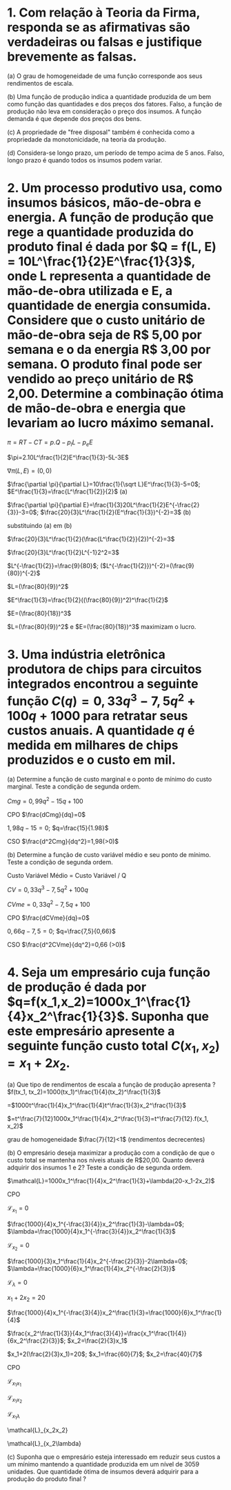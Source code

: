 # 1.  Com relação à Teoria da Firma, responda se as afirmativas são verdadeiras ou falsas e justifique brevemente as falsas.
(a) O grau de homogeneidade de uma função corresponde aos seus rendimentos de escala.

(b) Uma função de produção indica a quantidade produzida de um bem como função das quantidades e dos preços dos fatores.
Falso, a função de produção não leva em consideração o preço dos insumos. A função demanda é que depende dos preços dos bens.

(c) A propriedade de "free disposal" também é conhecida como a propriedade da monotonicidade, na teoria da produção.

(d) Considera-se longo prazo, um período de tempo acima de 5 anos.
Falso, longo prazo é quando todos os insumos podem variar.

# 2. Um processo produtivo usa, como insumos básicos, mão-de-obra e energia. A função de produção que rege a quantidade produzida do produto final é dada por $Q = f(L, E) = 10L^\frac{1}{2}E^\frac{1}{3}$, onde L representa a quantidade de mão-de-obra utilizada e E, a quantidade de energia consumida. Considere que o custo unitário de mão-de-obra seja de R$ 5,00 por semana e o da energia R$ 3,00 por semana. O produto final pode ser vendido ao preço unitário de R$ 2,00. Determine a combinação ótima de mão-de-obra e energia que levariam ao lucro máximo semanal.
$\pi = RT - CT=p.Q - p_lL-p_eE$

$\pi=2.10L^\frac{1}{2}E^\frac{1}{3}-5L-3E$

$\nabla \pi(L,E)=(0,0)$

$\frac{\partial \pi}{\partial L}=10\frac{1}{\sqrt L}E^\frac{1}{3}-5=0$; $E^\frac{1}{3}=\frac{L^\frac{1}{2}}{2}$ (a)

$\frac{\partial \pi}{\partial E}=\frac{1}{3}20L^\frac{1}{2}E^{-\frac{2}{3}}-3=0$; $\frac{20}{3}L^\frac{1}{2}(E^\frac{1}{3})^{-2}=3$ (b)

substituindo (a) em (b)

$\frac{20}{3}L^\frac{1}{2}(\frac{L^\frac{1}{2}}{2})^{-2}=3$

$\frac{20}{3}L^\frac{1}{2}L^{-1}2^2=3$

$L^{-\frac{1}{2}}=\frac{9}{80}$; ($L^{-\frac{1}{2}})^{-2}=(\frac{9}{80})^{-2}$

$L=(\frac{80}{9})^2$

$E^\frac{1}{3}=\frac{1}{2}((\frac{80}{9})^2)^\frac{1}{2}$

$E=(\frac{80}{18})^3$

 $L=(\frac{80}{9})^2$ e $E=(\frac{80}{18})^3$ maximizam o lucro.

# 3. Uma indústria eletrônica produtora de chips para circuitos integrados encontrou a seguinte função $C(q)=0,33q^3-7,5q^2+100q+1000$ para retratar seus custos anuais. A quantidade $q$ é medida em milhares de chips produzidos e o custo em mil.
(a) Determine a função de custo marginal e o ponto de mínimo do custo marginal. Teste a condição de segunda ordem.

$Cmg=0,99q^2-15q+100$

CPO $\frac{dCmg}{dq}=0$

$1,98q-15=0$; $q=\frac{15}{1.98}$

CSO $\frac{d^2Cmg}{dq^2}=1,98(>0)$

(b) Determine a função de custo variável médio e seu ponto de mínimo. Teste a condição de segunda ordem.

Custo Variável Médio = Custo Variável / Q

$CV=0,33q^3-7,5q^2+100q$

$CVme=0,33q^2-7,5q+100$

CPO $\frac{dCVme}{dq}=0$

$0,66q-7,5=0$; $q=\frac{7,5}{0,66}$

CSO $\frac{d^2CVme}{dq^2}=0,66 (>0)$

# 4. Seja um empresário cuja função de produção é dada por $q=f(x_1,x_2)=1000x_1^\frac{1}{4}x_2^\frac{1}{3}$. Suponha que este empresário apresente a seguinte função custo total $C(x_1,x_2)=x_1+2x_2$.
(a) Que tipo de rendimentos de escala a função de produção apresenta ?
$f(tx_1, tx_2)=1000(tx_1)^\frac{1}{4}(tx_2)^\frac{1}{3}$

=$1000t^\frac{1}{4}x_1^\frac{1}{4}t^\frac{1}{3}x_2^\frac{1}{3}$

$=t^\frac{7}{12}1000x_1^\frac{1}{4}x_2^\frac{1}{3}=t^\frac{7}{12}.f(x_1, x_2)$

grau de homogeneidade $\frac{7}{12}<1$ (rendimentos decrecentes)

(b) O empresário deseja maximizar a produção com a condição de que o custo total se mantenha nos níveis atuais de R\$20,00. Quanto deverá adquirir dos insumos 1 e 2? Teste a condição de segunda ordem.

$\mathcal{L}=1000x_1^\frac{1}{4}x_2^\frac{1}{3}+\lambda(20-x_1-2x_2)$

CPO

$\mathcal{L}_{x_1}=0$

$\frac{1000}{4}x_1^{-\frac{3}{4}}x_2^\frac{1}{3}-\lambda=0$; $\lambda=\frac{1000}{4}x_1^{-\frac{3}{4}}x_2^\frac{1}{3}$

$\mathcal{L}_{x_2}=0$

$\frac{1000}{3}x_1^\frac{1}{4}x_2^{-\frac{2}{3}}-2\lambda=0$; $\lambda=\frac{1000}{6}x_1^\frac{1}{4}x_2^{-\frac{2}{3}}$

$\mathcal{L}_\lambda =0$

$x_1+2x_2=20$

$\frac{1000}{4}x_1^{-\frac{3}{4}}x_2^\frac{1}{3}=\frac{1000}{6}x_1^\frac{1}{4}$

$\frac{x_2^\frac{1}{3}}{4x_1^\frac{3}{4}}=\frac{x_1^\frac{1}{4}}{6x_2^\frac{2}{3}}$;          $x_2=\frac{2}{3}x_1$

$x_1+2(\frac{2}{3}x_1)=20$;    $x_1=\frac{60}{7}$; $x_2=\frac{40}{7}$

CPO

$\mathcal{L}_{x_1x_1}$

$\mathcal{L}_{x_1x_2}$

$\mathcal{L}_{x_1\lambda}$

\mathcal{L}_{x_2x_2}

\mathcal{L}_{x_2\lambda}


(c) Suponha que o empresário esteja interessado em reduzir seus custos a um mínimo mantendo a quantidade produzida em um nível de 3059 unidades. Que quantidade ótima de insumos deverá adquirir para a produção do produto final ?

